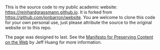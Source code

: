 This is the source code to my public academic website: https://reinhardgrassmann.github.io. It is forked from https://github.com/jonbarron/website. You are welcome to clone this code for your own personal use, just please attribute the source to the original website or to this repo. 

The page was designed to last. See the [Manifesto for Preserving Content on the Web](https://jeffhuang.com/designed_to_last/) by Jeff Huang for more information.
